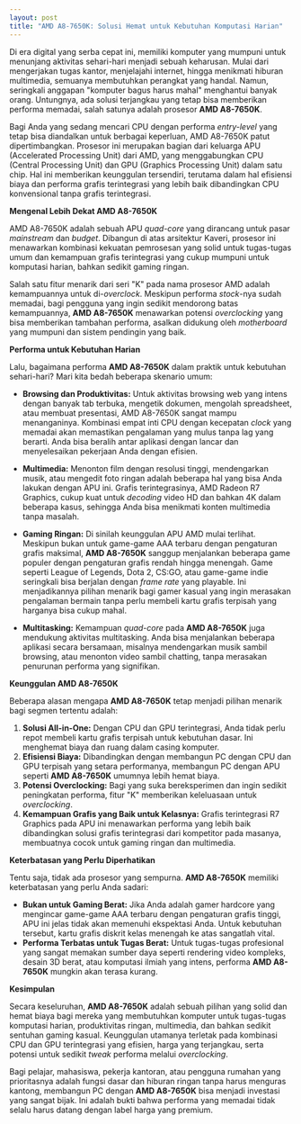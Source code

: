 ```yaml
---
layout: post
title: "AMD A8-7650K: Solusi Hemat untuk Kebutuhan Komputasi Harian"
---
```


Di era digital yang serba cepat ini, memiliki komputer yang mumpuni untuk menunjang aktivitas sehari-hari menjadi sebuah keharusan. Mulai dari mengerjakan tugas kantor, menjelajahi internet, hingga menikmati hiburan multimedia, semuanya membutuhkan perangkat yang handal. Namun, seringkali anggapan "komputer bagus harus mahal" menghantui banyak orang. Untungnya, ada solusi terjangkau yang tetap bisa memberikan performa memadai, salah satunya adalah prosesor **AMD A8-7650K**.

Bagi Anda yang sedang mencari CPU dengan performa *entry-level* yang tetap bisa diandalkan untuk berbagai keperluan, AMD A8-7650K patut dipertimbangkan. Prosesor ini merupakan bagian dari keluarga APU (Accelerated Processing Unit) dari AMD, yang menggabungkan CPU (Central Processing Unit) dan GPU (Graphics Processing Unit) dalam satu chip. Hal ini memberikan keunggulan tersendiri, terutama dalam hal efisiensi biaya dan performa grafis terintegrasi yang lebih baik dibandingkan CPU konvensional tanpa grafis terintegrasi.

**Mengenal Lebih Dekat AMD A8-7650K**

AMD A8-7650K adalah sebuah APU *quad-core* yang dirancang untuk pasar *mainstream* dan *budget*. Dibangun di atas arsitektur Kaveri, prosesor ini menawarkan kombinasi kekuatan pemrosesan yang solid untuk tugas-tugas umum dan kemampuan grafis terintegrasi yang cukup mumpuni untuk komputasi harian, bahkan sedikit gaming ringan.

Salah satu fitur menarik dari seri "K" pada nama prosesor AMD adalah kemampuannya untuk di-*overclock*. Meskipun performa *stock*-nya sudah memadai, bagi pengguna yang ingin sedikit mendorong batas kemampuannya, **AMD A8-7650K** menawarkan potensi *overclocking* yang bisa memberikan tambahan performa, asalkan didukung oleh *motherboard* yang mumpuni dan sistem pendingin yang baik.

**Performa untuk Kebutuhan Harian**

Lalu, bagaimana performa **AMD A8-7650K** dalam praktik untuk kebutuhan sehari-hari? Mari kita bedah beberapa skenario umum:

*   **Browsing dan Produktivitas:** Untuk aktivitas browsing web yang intens dengan banyak tab terbuka, mengetik dokumen, mengolah spreadsheet, atau membuat presentasi, AMD A8-7650K sangat mampu menanganinya. Kombinasi empat inti CPU dengan kecepatan *clock* yang memadai akan memastikan pengalaman yang mulus tanpa lag yang berarti. Anda bisa beralih antar aplikasi dengan lancar dan menyelesaikan pekerjaan Anda dengan efisien.

*   **Multimedia:** Menonton film dengan resolusi tinggi, mendengarkan musik, atau mengedit foto ringan adalah beberapa hal yang bisa Anda lakukan dengan APU ini. Grafis terintegrasinya, AMD Radeon R7 Graphics, cukup kuat untuk *decoding* video HD dan bahkan 4K dalam beberapa kasus, sehingga Anda bisa menikmati konten multimedia tanpa masalah.

*   **Gaming Ringan:** Di sinilah keunggulan APU AMD mulai terlihat. Meskipun bukan untuk game-game AAA terbaru dengan pengaturan grafis maksimal, **AMD A8-7650K** sanggup menjalankan beberapa game populer dengan pengaturan grafis rendah hingga menengah. Game seperti League of Legends, Dota 2, CS:GO, atau game-game indie seringkali bisa berjalan dengan *frame rate* yang playable. Ini menjadikannya pilihan menarik bagi gamer kasual yang ingin merasakan pengalaman bermain tanpa perlu membeli kartu grafis terpisah yang harganya bisa cukup mahal.

*   **Multitasking:** Kemampuan *quad-core* pada **AMD A8-7650K** juga mendukung aktivitas multitasking. Anda bisa menjalankan beberapa aplikasi secara bersamaan, misalnya mendengarkan musik sambil browsing, atau menonton video sambil chatting, tanpa merasakan penurunan performa yang signifikan.

**Keunggulan AMD A8-7650K**

Beberapa alasan mengapa **AMD A8-7650K** tetap menjadi pilihan menarik bagi segmen tertentu adalah:

1.  **Solusi All-in-One:** Dengan CPU dan GPU terintegrasi, Anda tidak perlu repot membeli kartu grafis terpisah untuk kebutuhan dasar. Ini menghemat biaya dan ruang dalam casing komputer.
2.  **Efisiensi Biaya:** Dibandingkan dengan membangun PC dengan CPU dan GPU terpisah yang setara performanya, membangun PC dengan APU seperti **AMD A8-7650K** umumnya lebih hemat biaya.
3.  **Potensi Overclocking:** Bagi yang suka bereksperimen dan ingin sedikit peningkatan performa, fitur "K" memberikan keleluasaan untuk *overclocking*.
4.  **Kemampuan Grafis yang Baik untuk Kelasnya:** Grafis terintegrasi R7 Graphics pada APU ini menawarkan performa yang lebih baik dibandingkan solusi grafis terintegrasi dari kompetitor pada masanya, membuatnya cocok untuk gaming ringan dan multimedia.

**Keterbatasan yang Perlu Diperhatikan**

Tentu saja, tidak ada prosesor yang sempurna. **AMD A8-7650K** memiliki keterbatasan yang perlu Anda sadari:

*   **Bukan untuk Gaming Berat:** Jika Anda adalah gamer hardcore yang mengincar game-game AAA terbaru dengan pengaturan grafis tinggi, APU ini jelas tidak akan memenuhi ekspektasi Anda. Untuk kebutuhan tersebut, kartu grafis diskrit kelas menengah ke atas sangatlah vital.
*   **Performa Terbatas untuk Tugas Berat:** Untuk tugas-tugas profesional yang sangat memakan sumber daya seperti rendering video kompleks, desain 3D berat, atau komputasi ilmiah yang intens, performa **AMD A8-7650K** mungkin akan terasa kurang.

**Kesimpulan**

Secara keseluruhan, **AMD A8-7650K** adalah sebuah pilihan yang solid dan hemat biaya bagi mereka yang membutuhkan komputer untuk tugas-tugas komputasi harian, produktivitas ringan, multimedia, dan bahkan sedikit sentuhan gaming kasual. Keunggulan utamanya terletak pada kombinasi CPU dan GPU terintegrasi yang efisien, harga yang terjangkau, serta potensi untuk sedikit *tweak* performa melalui *overclocking*.

Bagi pelajar, mahasiswa, pekerja kantoran, atau pengguna rumahan yang prioritasnya adalah fungsi dasar dan hiburan ringan tanpa harus menguras kantong, membangun PC dengan **AMD A8-7650K** bisa menjadi investasi yang sangat bijak. Ini adalah bukti bahwa performa yang memadai tidak selalu harus datang dengan label harga yang premium.
